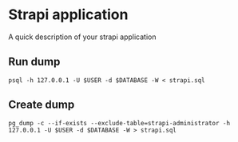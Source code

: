 # Strapi application

A quick description of your strapi application

## Run dump
`psql -h 127.0.0.1 -U $USER -d $DATABASE -W < strapi.sql`

## Create dump
`pg_dump -c --if-exists --exclude-table=strapi-administrator -h 127.0.0.1 -U $USER -d $DATABASE -W > strapi.sql`
